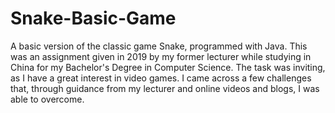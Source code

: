 # Snake-Basic-Game
A basic version of the classic game Snake, programmed with Java. This was an assignment given in 2019 by my former lecturer while studying in China for my Bachelor's Degree in Computer Science. The task was inviting, as I have a great interest in video games. I came across a few challenges that, through guidance from my lecturer and online videos and blogs, I was able to overcome. 
